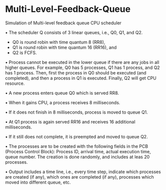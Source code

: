 # Multi-Level-Feedback-Queue
Simulation of Multi-level feedback queue CPU scheduler

• The scheduler Q consists of 3 linear queues, i.e., Q0, Q1, and Q2. 
  - Q0 is round robin with time quantum 8 (RR8),
  - Q1 is round robin with time quantum 16 (RR16), and
  - Q2 is FCFS.
  
• Process cannot be executed in the lower queue if there are any jobs in all higher queues. For example, Q0 has 5 processes, Q1 has 1 process, and Q2 has 1 process. Then, first the process in Q0 should be executed (and completed), and then a process in Q1 is executed. Finally, Q2 will get CPU resource.

• A new process enters queue Q0 which is served RR8.

• When it gains CPU, a process receives 8 milliseconds.

• If it does not finish in 8 milliseconds, process is moved to queue Q1.

• At Q1 process is again served RR16 and receives 16 additional milliseconds.

• If it still does not complete, it is preempted and moved to queue Q2.

• The processes are to be created with the following fields in the PCB (Process Control Block): Process ID, arrival time, actual execution time, queue number. The creation is done randomly, and includes at leas 20 processes.

• Output includes a time line, i.e., every time step, indicate which processes are created (if any), which ones are completed (if any), processes which moved into different queue, etc. 

